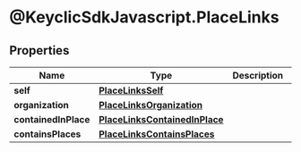 # @KeyclicSdkJavascript.PlaceLinks

## Properties
Name | Type | Description | Notes
------------ | ------------- | ------------- | -------------
**self** | [**PlaceLinksSelf**](PlaceLinksSelf.md) |  | [optional] 
**organization** | [**PlaceLinksOrganization**](PlaceLinksOrganization.md) |  | [optional] 
**containedInPlace** | [**PlaceLinksContainedInPlace**](PlaceLinksContainedInPlace.md) |  | [optional] 
**containsPlaces** | [**PlaceLinksContainsPlaces**](PlaceLinksContainsPlaces.md) |  | [optional] 



